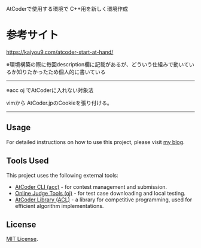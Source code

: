 AtCoderで使用する環境で C++用を新しく環境作成

# 参考サイト
https://kaiyou9.com/atcoder-start-at-hand/

※環境構築の際に毎回description欄に記載があるが、どういう仕組みで動いているか知りたかったため個人的に書いている

---------------------------------------------------------------------

※acc oj でAtCoderに入れない対象法

vimから AtCoder.jpのCookieを張り付ける。

---------------------------------------------------------------------

## Usage

For detailed instructions on how to use this project, please visit [my blog](https://kaiyou9.com/atcoder-cpp-env/).


## Tools Used

This project uses the following external tools:

- [AtCoder CLI (acc)](https://github.com/Tatamo/atcoder-cli) - for contest management and submission.
- [Online Judge Tools (oj)](https://github.com/onojline-judge-tools/oj) - for test case downloading and local testing.
- [AtCoder Library (ACL)](https://github.com/atcoder/ac-library) - a library for competitive programming, used for efficient algorithm implementations.

## License

[MIT License](./LICENSE).



